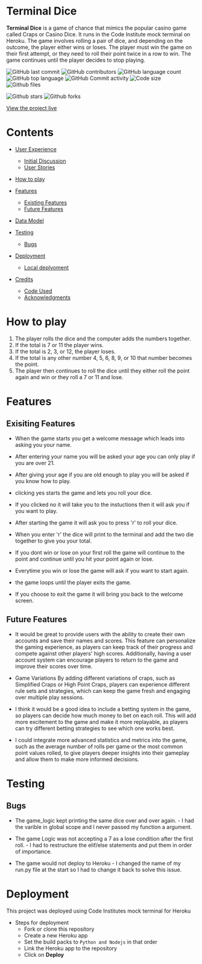 # Terminal Dice
**Terminal Dice** is a game of chance that mimics the popular casino game called Craps or Casino Dice. It runs in the Code Institute mock terminal on Heroku. The game involves rolling a pair of dice, and depending on the outcome, the player either wins or loses. The player must win the game on their first attempt, or they need to roll their point twice in a row to win. The game continues until the player decides to stop playing.

![GitHub last commit](https://img.shields.io/github/last-commit/DylanP400/Terminal-dice-pp3)
![GitHub contributors](https://img.shields.io/github/contributors/DylanP400/Terminal-dice-pp3)
![GitHub language count](https://img.shields.io/github/languages/count/DylanP400/Terminal-dice-pp3)
![GitHub top language](https://img.shields.io/github/languages/top/DylanP400/Terminal-dice-pp3)
![GitHub Commit activity](https://img.shields.io/github/commit-activity/m/DylanP400/Terminal-dice-pp3?style=flat-square)
![Code size](https://img.shields.io/github/languages/code-size/DylanP400/Terminal-Dice-pp3)
![Github files](https://img.shields.io/github/directory-file-count/DylanP400/Terminal-Dice-pp3)

![Github stars](https://img.shields.io/github/stars/DylanP400/Terminal-Dice-pp3?style=social)
![Github forks](https://img.shields.io/github/forks/DylanP400/Terminal-Dice-pp3?style=social)

[View the project live](https://terminal-dice.herokuapp.com/)

# Contents
* [User Experience](#user-experience)
  * [Initial Discussion](#initial-discussion)
  * [User Stories](#user-stories)

* [How to play](#how-to-play)

* [Features](#features)
  * [Existing Features](#existing-features)
  * [Future Features](#future-features)

* [Data Model](#data-model)

* [Testing](#testing)
  * [Bugs](#bugs)

* [Deployment](#deployment)
  * [Local deplyoment](#local-deployment)

* [Credits](#credits)
  * [Code Used](#code-used)
  * [Acknowledgments](#acknowledgments)  

# How to play

1. The player rolls the dice and the computer adds the numbers together.
2. If the total is 7 or 11 the player wins.
3. If the total is 2, 3, or 12, the player loses.
4. If the total is any other number 4, 5, 6, 8, 9, or 10 that number becomes the point.
5. The player then continues to roll the dice until they either roll the point again and win or they roll a 7 or 11 and lose.

# Features

## Exisiting Features
* When the game starts you get a welcome message which leads into asking you your name.

* After entering your name you will be asked your age you can only play if you are over 21.

* After giving your age if you are old enough to play you will be asked if you know how to play.

* clicking yes starts the game and lets you roll your dice.

* If you clicked no it will take you to the instuctions then it will ask you if you want to play.

* After starting the game it will ask you to press 'r' to roll your dice.

* When you enter 'r' the dice will print to the terminal and add the two die together to give you your total.

* If you dont win or lose on your first roll the game will continue to the point and continue until you hit your point again or lose.

* Everytime you win or lose the game will ask if you want to start again.

* the game loops until the player exits the game.

* If you choose to exit the game it will bring you back to the welcome screen.

## Future Features

* It would be great to provide users with the ability to create their own accounts and save their names and scores. This feature can personalize the gaming experience, as players can keep track of their progress and compete against other players' high scores. Additionally, having a user account system can encourage players to return to the game and improve their scores over time.

* Game Variations By adding different variations of craps, such as Simplified Craps or High Point Craps, players can experience different rule sets and strategies, which can keep the game fresh and engaging over multiple play sessions.

* I think it would be a good idea to include a betting system in the game, so players can decide how much money to bet on each roll. This will add more excitement to the game and make it more replayable, as players can try different betting strategies to see which one works best.

* I could integrate more advanced statistics and metrics into the game, such as the average number of rolls per game or the most common point values rolled, to give players deeper insights into their gameplay and allow them to make more informed decisions.

# Testing

## Bugs
* The game_logic kept printing the same dice over and over again. - I had the varible in global scope and I never passed my function a argument. 

* The game Logic was not accepting a 7 as a lose condition after the first roll. - I had to restructure the elif/else statements and put them in order of importance.

* The game would not deploy to Heroku - I changed the name of my run.py file at the start so I had to change it back to solve this issue.

# Deployment
This project was deployed using Code Institutes mock terminal for Heroku
* Steps for deployment
  * Fork or clone this repository
  * Create a new Heroku app
  * Set the build packs to `Python and Nodejs` in that order
  * Link the Heroku app to the repository
  * Click on **Deploy** 


<!--
https://fsymbols.com/text-art/ - for terminal dice design

https://www.youtube.com/watch?v=u51Zjlnui4Y - colorama


https://fsymbols.com/text-art/ - ACSSI art -->